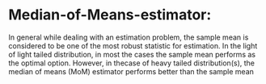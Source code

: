 # Median-of-Means-estimator:
 In general while dealing with an estimation problem, the sample mean is considered to be one of the most robust statistic for estimation. In the light of light tailed distribution, in most the cases the sample mean performs as the optimal option. However, in thecase of heavy tailed distribution(s), the median of means (MoM) estimator performs better than the sample mean
